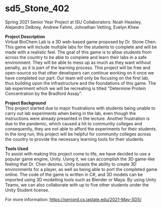 # sd5_Stone_402
Spring 2021 Senior Year Project at ISU
Collaborators: Noah Heasley, Alejandro Delbrey, Andrew Fahmi, Johnathan Vetting, Evelyn Khew

<b>Project Description</b><br>
Virtual BioChem Lab is a 3D web-based game proposed by Dr. Stone Chen. This game will include multiple labs for the students to complete and will be made with a realistic feel. The goal of this game is to allow students from across the country to be able to complete and learn their labs in a safe environment. They will be able to mess up as much as they want without penalty, as it is part of the learning process. This project will be free and open-source so that other developers can continue working on it once we have completed our part. Our team will only be focusing on the first lab, thus building upon the infrastructure and the foundations of this game. The lab experiment which we will be recreating is titled "Determine Protein Concentration by the Bradford Assay". 

<b>Project Background</b><br>
This project started due to major frustrations with students being unable to carry out lab experiments when being in the lab, even though the instructions were already presented in the lecture. Another frustration is due to the pandemic, which caused a hit to community colleges and consequently, they are not able to afford the experiments for their students. In the long run, this project will be helpful for community colleges across the country to provide the necessary learning tools for their students.

<b>Tools Used</b><br>
To assist with making this project come to life, we have decided to use a popular game engine, Unity. Using it, we can accomplish the 3D game-like feeling that Dr. Chen desires. Unity boasts the ability to create 3D environments for a player, as well as being able to port the completed game online. The code of the game is written in C#, and 3D models can be imported using 3D modelling tools such as Blender or Maya. By using Unity Teams, we can also collaborate with up to five other students under the Unity Student license. 

For more information: https://seniord.cs.iastate.edu/2021-May-SD5/
